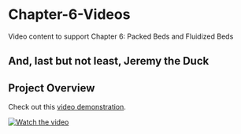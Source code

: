 # Chapter-6-Videos
Video content to support Chapter 6: Packed Beds and Fluidized Beds


## And, last but not least, Jeremy the Duck

## Project Overview

Check out this [video demonstration]([https://www.youtube.com/watch?v=VIDEO_ID](https://www.youtube.com/watch?v=VMENI4_wix4)).


[![Watch the video](https://img.youtube.com/vi/4begc_U8ygI/maxresdefault.jpg)](https://www.youtube.com/watch?v=VMENI4_wix4)

